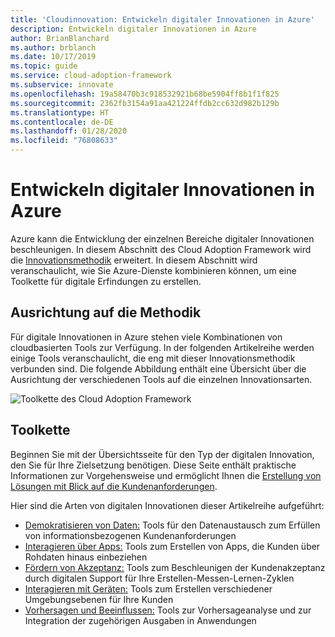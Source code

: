 ```yaml
---
title: 'Cloudinnovation: Entwickeln digitaler Innovationen in Azure'
description: Entwickeln digitaler Innovationen in Azure
author: BrianBlanchard
ms.author: brblanch
ms.date: 10/17/2019
ms.topic: guide
ms.service: cloud-adoption-framework
ms.subservice: innovate
ms.openlocfilehash: 19a58470b3c918532921b68be5904ff8b1f1f825
ms.sourcegitcommit: 2362fb3154a91aa421224ffdb2cc632d982b129b
ms.translationtype: HT
ms.contentlocale: de-DE
ms.lasthandoff: 01/28/2020
ms.locfileid: "76808633"
---
```

# <a name="develop-digital-inventions-in-azure"></a>Entwickeln digitaler Innovationen in Azure

Azure kann die Entwicklung der einzelnen Bereiche digitaler Innovationen beschleunigen. In diesem Abschnitt des Cloud Adoption Framework wird die [Innovationsmethodik](../considerations/index.md) erweitert. In diesem Abschnitt wird veranschaulicht, wie Sie Azure-Dienste kombinieren können, um eine Toolkette für digitale Erfindungen zu erstellen.

## <a name="alignment-to-the-methodology"></a>Ausrichtung auf die Methodik

Für digitale Innovationen in Azure stehen viele Kombinationen von cloudbasierten Tools zur Verfügung. In der folgenden Artikelreihe werden einige Tools veranschaulicht, die eng mit dieser Innovationsmethodik verbunden sind. Die folgende Abbildung enthält eine Übersicht über die Ausrichtung der verschiedenen Tools auf die einzelnen Innovationsarten.

![Toolkette des Cloud Adoption Framework](../../_images/innovate/innovate-toolchain.png)

## <a name="toolchain"></a>Toolkette

Beginnen Sie mit der Übersichtsseite für den Typ der digitalen Innovation, den Sie für Ihre Zielsetzung benötigen. Diese Seite enthält praktische Informationen zur Vorgehensweise und ermöglicht Ihnen die [Erstellung von Lösungen mit Blick auf die Kundenanforderungen](../considerations/build.md).

Hier sind die Arten von digitalen Innovationen dieser Artikelreihe aufgeführt:

- [Demokratisieren von Daten:](./data.md) Tools für den Datenaustausch zum Erfüllen von informationsbezogenen Kundenanforderungen
- [Interagieren über Apps:](./apps.md) Tools zum Erstellen von Apps, die Kunden über Rohdaten hinaus einbeziehen
- [Fördern von Akzeptanz:](./ci-cd.md) Tools zum Beschleunigen der Kundenakzeptanz durch digitalen Support für Ihre Erstellen-Messen-Lernen-Zyklen
- [Interagieren mit Geräten:](./devices.md) Tools zum Erstellen verschiedener Umgebungsebenen für Ihre Kunden
- [Vorhersagen und Beeinflussen:](./predict.md) Tools zur Vorhersageanalyse und zur Integration der zugehörigen Ausgaben in Anwendungen
